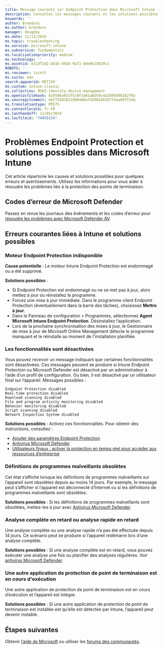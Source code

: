 ```yaml
---
title: Message courants sur Endpoint Protection dans Microsoft Intune - Azure | Microsoft Docs
description: Consultez les messages courants et les solutions possibles lorsque vous utilisez et dépannez Endpoint Protection et Microsoft Defender dans Microsoft Intune.
keywords: ''
author: Brenduns
ms.author: brenduns
manager: dougeby
ms.date: 11/13/2019
ms.topic: troubleshooting
ms.service: microsoft-intune
ms.subservice: fundamentals
ms.localizationpriority: medium
ms.technology: ''
ms.assetid: e31df2d2-bb1b-491b-9a71-04e0b18829c1
ROBOTS: ''
ms.reviewer: tscott
ms.suite: ems
search.appverid: MET150
ms.custom: intune-classic
ms.collection: M365-identity-device-management
ms.openlocfilehash: 819586a923f5c0f3a81a6d59c4a3895898182f6b
ms.sourcegitcommit: ebf72b038219904d6e7d20024b107f4aa68f57e6
ms.translationtype: MTE75
ms.contentlocale: fr-FR
ms.lasthandoff: 12/05/2019
ms.locfileid: "74059154"
---
```

# <a name="endpoint-protection-issues-and-possible-solutions-in-microsoft-intune"></a>Problèmes Endpoint Protection et solutions possibles dans Microsoft Intune

Cet article répertorie les causes et solutions possibles pour quelques erreurs et avertissements. Utilisez les informations pour vous aider à résoudre les problèmes liés à la protection des points de terminaison.

## <a name="microsoft-defender-error-codes"></a>Codes d’erreur de Microsoft Defender

Passez en revue les journaux des événements et les codes d’erreur pour [résoudre les problèmes avec Microsoft Defender AV](https://docs.microsoft.com/windows/security/threat-protection/windows-defender-antivirus/troubleshoot-windows-defender-antivirus).

## <a name="common-intune-errors-and-possible-resolutions"></a>Erreurs courantes liées à Intune et solutions possibles

### <a name="endpoint-protection-engine-unavailable"></a>Moteur Endpoint Protection indisponible

**Cause potentielle** : Le moteur Intune Endpoint Protection est endommagé ou a été supprimé.

**Solutions possibles** :

- Si Endpoint Protection est endommagé ou ne se met pas à jour, alors mettez à jour ou réinstallez le programme.
- Forcez une mise à jour immédiate. Dans le programme client Endpoint Protection (éventuellement dans la barre des tâches), choisissez **Mettre à jour**.
- Dans le Panneau de configuration > Programmes, sélectionnez **Agent Microsoft Intune Endpoint Protection**. Désinstallez l’application.
- Lors de la prochaine synchronisation des mises à jour, le Gestionnaire de mise à jour de Microsoft Online Management détecte le programme manquant et le réinstalle au moment de l'installation planifiée.

### <a name="features-are-disabled"></a>Les fonctionnalités sont désactivées

Vous pouvez recevoir un message indiquant que certaines fonctionnalités sont désactivées. Ces messages peuvent se produire si Intune Endpoint Protection ou Microsoft Defender est désactivé par un administrateur à l’aide d’un profil de configuration. Ou bien, il est désactivé par un utilisateur final sur l’appareil. Messages possibles :

`Endpoint Protection disabled`  
`Real-time protection disabled`  
`Download scanning disabled`  
`File and program activity monitoring disabled`  
`Behavior monitoring disabled`  
`Script scanning disabled`  
`Network Inspection System disabled`  

**Solutions possibles** : Activez ces fonctionnalités. Pour obtenir des instructions, consultez :

- [Ajouter des paramètres Endpoint Protection](../protect/endpoint-protection-configure.md)
- [Antivirus Microsoft Defender](../configuration/device-restrictions-windows-10.md#microsoft-defender-antivirus)
- [Utilisateurs finaux : activer la protection en temps réel pour accéder aux ressources d’entreprise](/intune-user-help/turn-on-defender-windows)

### <a name="malware-definitions-out-of-date"></a>Définitions de programmes malveillants obsolètes

Cet état s’affiche lorsque les définitions de programmes malveillants sur l’appareil sont obsolètes depuis au moins 14 jours. Par exemple, le message peut s’afficher si l’appareil est déconnecté d’Internet ou si les définitions de programmes malveillants sont obsolètes.

**Solutions possibles** : Si les définitions de programmes malveillants sont obsolètes, mettez-les à jour avec [Antivirus Microsoft Defender](../configuration/device-restrictions-windows-10.md#microsoft-defender-antivirus).

### <a name="full-scan-overdue-or-quick-scan-overdue"></a>Analyse complète en retard ou analyse rapide en retard

Une analyse complète ou une analyse rapide n’a pas été effectuée depuis 14 jours. Ce scénario peut se produire si l’appareil redémarre lors d’une analyse complète.

**Solutions possibles** : Si une analyse complète est en retard, vous pouvez exécuter une analyse une fois ou planifier des analyses régulières. Voir [antivirus Microsoft Defender](../configuration/device-restrictions-windows-10.md#microsoft-defender-antivirus).

### <a name="another-endpoint-protection-application-running"></a>Une autre application de protection de point de terminaison est en cours d'exécution

Une autre application de protection de point de terminaison est en cours d’exécution et l’appareil est intègre.

**Solutions possibles** : Si une autre application de protection de point de terminaison est installée est qu’elle est détectée par Intune, l’appareil peut devenir instable.

## <a name="next-steps"></a>Étapes suivantes

Obtenir [l’aide de Microsoft](get-support.md) ou utiliser les [forums des communautés](https://social.technet.microsoft.com/Forums/en-US/home?category=microsoftintune).
